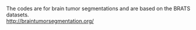 The codes are for brain tumor segmentations and are based on the BRATS datasets. <br/>
http://braintumorsegmentation.org/
